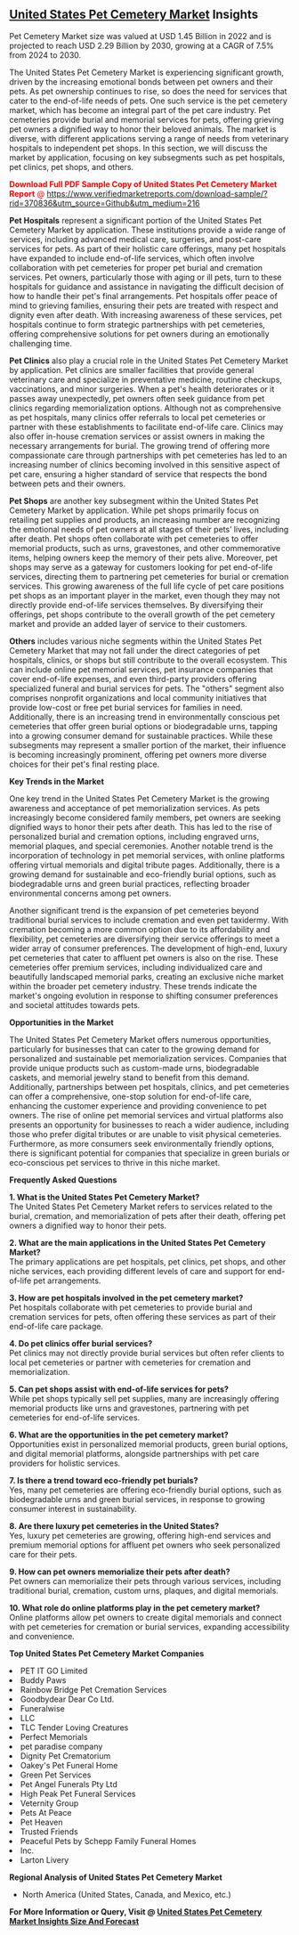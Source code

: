 <h2><a href="https://www.verifiedmarketreports.com/download-sample/?rid=370836&amp;utm_source=Github&amp;utm_medium=216" target="_blank">United States Pet Cemetery Market</a> Insights</h2><p>Pet Cemetery Market size was valued at USD 1.45 Billion in 2022 and is projected to reach USD 2.29 Billion by 2030, growing at a CAGR of 7.5% from 2024 to 2030.</p><p><p>The United States Pet Cemetery Market is experiencing significant growth, driven by the increasing emotional bonds between pet owners and their pets. As pet ownership continues to rise, so does the need for services that cater to the end-of-life needs of pets. One such service is the pet cemetery market, which has become an integral part of the pet care industry. Pet cemeteries provide burial and memorial services for pets, offering grieving pet owners a dignified way to honor their beloved animals. The market is diverse, with different applications serving a range of needs from veterinary hospitals to independent pet shops. In this section, we will discuss the market by application, focusing on key subsegments such as pet hospitals, pet clinics, pet shops, and others. <br> <p><span class=""><span style="color: #ff0000;"><strong>Download Full PDF Sample Copy of United States Pet Cemetery Market Report</strong> @ </span><a href="https://www.verifiedmarketreports.com/download-sample/?rid=370836&amp;utm_source=Github&amp;utm_medium=216" target="_blank">https://www.verifiedmarketreports.com/download-sample/?rid=370836&amp;utm_source=Github&amp;utm_medium=216</a></span></p></p><p><strong>Pet Hospitals</strong> represent a significant portion of the United States Pet Cemetery Market by application. These institutions provide a wide range of services, including advanced medical care, surgeries, and post-care services for pets. As part of their holistic care offerings, many pet hospitals have expanded to include end-of-life services, which often involve collaboration with pet cemeteries for proper pet burial and cremation services. Pet owners, particularly those with aging or ill pets, turn to these hospitals for guidance and assistance in navigating the difficult decision of how to handle their pet's final arrangements. Pet hospitals offer peace of mind to grieving families, ensuring their pets are treated with respect and dignity even after death. With increasing awareness of these services, pet hospitals continue to form strategic partnerships with pet cemeteries, offering comprehensive solutions for pet owners during an emotionally challenging time. <p><strong>Pet Clinics</strong> also play a crucial role in the United States Pet Cemetery Market by application. Pet clinics are smaller facilities that provide general veterinary care and specialize in preventative medicine, routine checkups, vaccinations, and minor surgeries. When a pet's health deteriorates or it passes away unexpectedly, pet owners often seek guidance from pet clinics regarding memorialization options. Although not as comprehensive as pet hospitals, many clinics offer referrals to local pet cemeteries or partner with these establishments to facilitate end-of-life care. Clinics may also offer in-house cremation services or assist owners in making the necessary arrangements for burial. The growing trend of offering more compassionate care through partnerships with pet cemeteries has led to an increasing number of clinics becoming involved in this sensitive aspect of pet care, ensuring a higher standard of service that respects the bond between pets and their owners. <p><strong>Pet Shops</strong> are another key subsegment within the United States Pet Cemetery Market by application. While pet shops primarily focus on retailing pet supplies and products, an increasing number are recognizing the emotional needs of pet owners at all stages of their pets’ lives, including after death. Pet shops often collaborate with pet cemeteries to offer memorial products, such as urns, gravestones, and other commemorative items, helping owners keep the memory of their pets alive. Moreover, pet shops may serve as a gateway for customers looking for pet end-of-life services, directing them to partnering pet cemeteries for burial or cremation services. This growing awareness of the full life cycle of pet care positions pet shops as an important player in the market, even though they may not directly provide end-of-life services themselves. By diversifying their offerings, pet shops contribute to the overall growth of the pet cemetery market and provide an added layer of service to their customers. <p><strong>Others</strong> includes various niche segments within the United States Pet Cemetery Market that may not fall under the direct categories of pet hospitals, clinics, or shops but still contribute to the overall ecosystem. This can include online pet memorial services, pet insurance companies that cover end-of-life expenses, and even third-party providers offering specialized funeral and burial services for pets. The "others" segment also comprises nonprofit organizations and local community initiatives that provide low-cost or free pet burial services for families in need. Additionally, there is an increasing trend in environmentally conscious pet cemeteries that offer green burial options or biodegradable urns, tapping into a growing consumer demand for sustainable practices. While these subsegments may represent a smaller portion of the market, their influence is becoming increasingly prominent, offering pet owners more diverse choices for their pet's final resting place. <p><strong>Key Trends in the Market</strong></p><p>One key trend in the United States Pet Cemetery Market is the growing awareness and acceptance of pet memorialization services. As pets increasingly become considered family members, pet owners are seeking dignified ways to honor their pets after death. This has led to the rise of personalized burial and cremation options, including engraved urns, memorial plaques, and special ceremonies. Another notable trend is the incorporation of technology in pet memorial services, with online platforms offering virtual memorials and digital tribute pages. Additionally, there is a growing demand for sustainable and eco-friendly burial options, such as biodegradable urns and green burial practices, reflecting broader environmental concerns among pet owners. <p>Another significant trend is the expansion of pet cemeteries beyond traditional burial services to include cremation and even pet taxidermy. With cremation becoming a more common option due to its affordability and flexibility, pet cemeteries are diversifying their service offerings to meet a wider array of consumer preferences. The development of high-end, luxury pet cemeteries that cater to affluent pet owners is also on the rise. These cemeteries offer premium services, including individualized care and beautifully landscaped memorial parks, creating an exclusive niche market within the broader pet cemetery industry. These trends indicate the market's ongoing evolution in response to shifting consumer preferences and societal attitudes towards pets. <p><strong>Opportunities in the Market</strong></p><p>The United States Pet Cemetery Market offers numerous opportunities, particularly for businesses that can cater to the growing demand for personalized and sustainable pet memorialization services. Companies that provide unique products such as custom-made urns, biodegradable caskets, and memorial jewelry stand to benefit from this demand. Additionally, partnerships between pet hospitals, clinics, and pet cemeteries can offer a comprehensive, one-stop solution for end-of-life care, enhancing the customer experience and providing convenience to pet owners. The rise of online pet memorial services and virtual platforms also presents an opportunity for businesses to reach a wider audience, including those who prefer digital tributes or are unable to visit physical cemeteries. Furthermore, as more consumers seek environmentally friendly options, there is significant potential for companies that specialize in green burials or eco-conscious pet services to thrive in this niche market. <p><strong>Frequently Asked Questions</strong></p><p><strong>1. What is the United States Pet Cemetery Market?</strong><br> The United States Pet Cemetery Market refers to services related to the burial, cremation, and memorialization of pets after their death, offering pet owners a dignified way to honor their pets. </p><p><strong>2. What are the main applications in the United States Pet Cemetery Market?</strong><br> The primary applications are pet hospitals, pet clinics, pet shops, and other niche services, each providing different levels of care and support for end-of-life pet arrangements. </p><p><strong>3. How are pet hospitals involved in the pet cemetery market?</strong><br> Pet hospitals collaborate with pet cemeteries to provide burial and cremation services for pets, often offering these services as part of their end-of-life care package. </p><p><strong>4. Do pet clinics offer burial services?</strong><br> Pet clinics may not directly provide burial services but often refer clients to local pet cemeteries or partner with cemeteries for cremation and memorialization. </p><p><strong>5. Can pet shops assist with end-of-life services for pets?</strong><br> While pet shops typically sell pet supplies, many are increasingly offering memorial products like urns and gravestones, partnering with pet cemeteries for end-of-life services. </p><p><strong>6. What are the opportunities in the pet cemetery market?</strong><br> Opportunities exist in personalized memorial products, green burial options, and digital memorial platforms, alongside partnerships with pet care providers for holistic services. </p><p><strong>7. Is there a trend toward eco-friendly pet burials?</strong><br> Yes, many pet cemeteries are offering eco-friendly burial options, such as biodegradable urns and green burial services, in response to growing consumer interest in sustainability. </p><p><strong>8. Are there luxury pet cemeteries in the United States?</strong><br> Yes, luxury pet cemeteries are growing, offering high-end services and premium memorial options for affluent pet owners who seek personalized care for their pets. </p><p><strong>9. How can pet owners memorialize their pets after death?</strong><br> Pet owners can memorialize their pets through various services, including traditional burial, cremation, custom urns, plaques, and digital memorials. </p><p><strong>10. What role do online platforms play in the pet cemetery market?</strong><br> Online platforms allow pet owners to create digital memorials and connect with pet cemeteries for cremation or burial services, expanding accessibility and convenience. </p></p><p><strong>Top United States Pet Cemetery Market Companies</strong></p><div data-test-id=""><p><li>PET IT GO Limited</li><li> Buddy Paws</li><li> Rainbow Bridge Pet Cremation Services</li><li> Goodbydear Dear Co Ltd.</li><li> Funeralwise</li><li> LLC</li><li> TLC Tender Loving Creatures</li><li> Perfect Memorials</li><li> pet paradise company</li><li> Dignity Pet Crematorium</li><li> Oakey's Pet Funeral Home</li><li> Green Pet Services</li><li> Pet Angel Funerals Pty Ltd</li><li> High Peak Pet Funeral Services</li><li> Veternity Group</li><li> Pets At Peace</li><li> Pet Heaven</li><li> Trusted Friends</li><li> Peaceful Pets by Schepp Family Funeral Homes</li><li> Inc.</li><li> Larton Livery</li></p><div><strong>Regional Analysis of&nbsp;United States Pet Cemetery Market</strong></div><ul><li dir="ltr"><p dir="ltr">North America&nbsp;(United States, Canada, and Mexico, etc.)</p></li></ul><p><strong>For More Information or Query, Visit @&nbsp;</strong><strong><a href="https://www.verifiedmarketreports.com/product/pet-cemetery-market/?utm_source=Github&amp;utm_medium=216" target="_blank">United States Pet Cemetery Market Insights Size And Forecast</a></strong></p></div>
